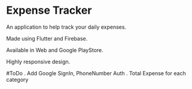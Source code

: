 # Expense Tracker

An application to help track your daily expenses.

Made using Flutter and Firebase.

Available in Web and Google PlayStore.

Highly responsive design.

#ToDo
. Add Google SignIn, PhoneNumber Auth
. Total Expense for each category

